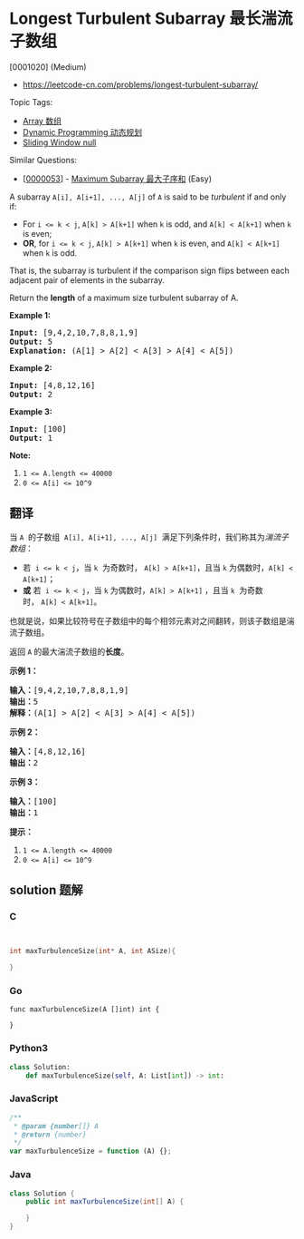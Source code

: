 # Longest Turbulent Subarray 最长湍流子数组

[0001020] (Medium)

- https://leetcode-cn.com/problems/longest-turbulent-subarray/

Topic Tags:

- [Array 数组](https://leetcode-cn.com/tag/array/)
- [Dynamic Programming 动态规划](https://leetcode-cn.com/tag/dynamic-programming/)
- [Sliding Window null](https://leetcode-cn.com/tag/sliding-window/)

Similar Questions:

- [[0000053](https://leetcode-cn.com/problems/maximum-subarray/)] - [Maximum Subarray 最大子序和](./0000053.maximum-subarray.md) (Easy)

A subarray `A[i], A[i+1], ..., A[j]` of `A` is said to be _turbulent_ if and only if:

- For `i <= k < j`, `A[k] > A[k+1]` when `k` is odd, and `A[k] < A[k+1]` when `k` is even;
- **OR**, for `i <= k < j`, `A[k] > A[k+1]` when `k` is even, and `A[k] < A[k+1]` when `k` is odd.

That is, the subarray is turbulent if the comparison sign flips between each adjacent pair of elements in the subarray.

Return the **length** of a maximum size turbulent subarray of A.

**Example 1:**

<pre><strong>Input: </strong><span id="example-input-1-1">[9,4,2,10,7,8,8,1,9]</span>
<strong>Output: </strong><span id="example-output-1">5</span>
<strong>Explanation: </strong>(A[1] &gt; A[2] &lt; A[3] &gt; A[4] &lt; A[5])
</pre>

**Example 2:**

<pre><strong>Input: </strong><span id="example-input-2-1">[4,8,12,16]</span>
<strong>Output: </strong><span id="example-output-2">2</span>
</pre>

**Example 3:**

<pre><strong>Input: </strong><span id="example-input-3-1">[100]</span>
<strong>Output: </strong><span id="example-output-3">1</span>
</pre>

**Note:**

1.  `1 <= A.length <= 40000`
2.  `0 <= A[i] <= 10^9`

## 翻译

当 `A`  的子数组  `A[i], A[i+1], ..., A[j]`  满足下列条件时，我们称其为*湍流子数组*：

- 若  `i <= k < j`，当 `k`  为奇数时， `A[k] > A[k+1]`，且当 `k` 为偶数时，`A[k] < A[k+1]`；
- **或** 若  `i <= k < j`，当 `k` 为偶数时，`A[k] > A[k+1]` ，且当 `k`  为奇数时， `A[k] < A[k+1]`。

也就是说，如果比较符号在子数组中的每个相邻元素对之间翻转，则该子数组是湍流子数组。

返回 `A` 的最大湍流子数组的**长度**。

**示例 1：**

<pre><strong>输入：</strong>[9,4,2,10,7,8,8,1,9]
<strong>输出：</strong>5
<strong>解释：</strong>(A[1] &gt; A[2] &lt; A[3] &gt; A[4] &lt; A[5])
</pre>

**示例 2：**

<pre><strong>输入：</strong>[4,8,12,16]
<strong>输出：</strong>2
</pre>

**示例 3：**

<pre><strong>输入：</strong>[100]
<strong>输出：</strong>1
</pre>

**提示：**

1.  `1 <= A.length <= 40000`
2.  `0 <= A[i] <= 10^9`

## solution 题解

### C

```c


int maxTurbulenceSize(int* A, int ASize){

}


```

### Go

```golang
func maxTurbulenceSize(A []int) int {

}
```

### Python3

```python
class Solution:
    def maxTurbulenceSize(self, A: List[int]) -> int:

```

### JavaScript

```javascript
/**
 * @param {number[]} A
 * @return {number}
 */
var maxTurbulenceSize = function (A) {};
```

### Java

```java
class Solution {
    public int maxTurbulenceSize(int[] A) {

    }
}
```
